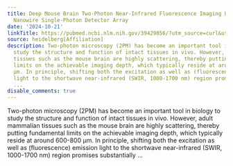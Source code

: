 ```yaml
---
title: Deep Mouse Brain Two-Photon Near-Infrared Fluorescence Imaging Using a Superconducting
  Nanowire Single-Photon Detector Array
date: '2024-10-21'
linkTitle: https://pubmed.ncbi.nlm.nih.gov/39429856/?utm_source=curl&utm_medium=rss&utm_campaign=pubmed-2&utm_content=1FakS-2QOkCT8HsMOQP1bCRQ4YzyumYOmxmF0moLsQ3dFB1E9V&fc=20220326224207&ff=20241021184321&v=2.18.0.post9+e462414
source: heidelberg[Affiliation]
description: Two-photon microscopy (2PM) has become an important tool in biology to
  study the structure and function of intact tissues in vivo. However, adult mammalian
  tissues such as the mouse brain are highly scattering, thereby putting fundamental
  limits on the achievable imaging depth, which typically reside at around 600-800
  μm. In principle, shifting both the excitation as well as (fluorescence) emission
  light to the shortwave near-infrared (SWIR, 1000-1700 nm) region promises substantially
  ...
disable_comments: true
---
```

Two-photon microscopy (2PM) has become an important tool in biology to study the structure and function of intact tissues in vivo. However, adult mammalian tissues such as the mouse brain are highly scattering, thereby putting fundamental limits on the achievable imaging depth, which typically reside at around 600-800 μm. In principle, shifting both the excitation as well as (fluorescence) emission light to the shortwave near-infrared (SWIR, 1000-1700 nm) region promises substantially ...